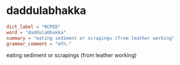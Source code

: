 # daddulabhakka

``` toml
dict_label = "NCPED"
word = "daddulabhakka"
summary = "eating sediment or scrapings (from leather working"
grammar_comment = "mfn."
```

eating sediment or scrapings (from leather working)

